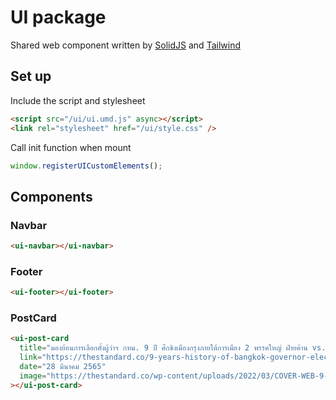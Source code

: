# UI package

Shared web component written by [SolidJS](https://www.solidjs.com/) and [Tailwind](https://tailwindcss.com/)

## Set up

Include the script and stylesheet

```html
<script src="/ui/ui.umd.js" async></script>
<link rel="stylesheet" href="/ui/style.css" />
```

Call init function when mount

```js
window.registerUICustomElements();
```

## Components

### Navbar

```html
<ui-navbar></ui-navbar>
```

### Footer

```html
<ui-footer></ui-footer>
```

### PostCard

```html
<ui-post-card
  title="มองย้อนการเลือกตั้งผู้ว่าฯ กทม. 9 ปี ศึกชิงเมืองกรุงภายใต้การเมือง 2 พรรคใหญ่ ฝ่ายค้าน vs. รัฐบาล"
  link="https://thestandard.co/9-years-history-of-bangkok-governor-election/"
  date="28 มีนาคม 2565"
  image="https://thestandard.co/wp-content/uploads/2022/03/COVER-WEB-9-33-400x215.jpg"
></ui-post-card>
```
